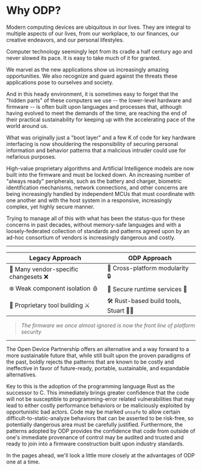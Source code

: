 # Why ODP?

Modern computing devices are ubiquitous in our lives.  They are integral to multiple aspects of our lives, from our workplace, to our finances, our creative endeavors, and our personal lifestyles.

Computer technology seemingly lept from its cradle a half century ago and never slowed its pace. It is easy to take much of it for granted.

We marvel as the new applications show us increasingly amazing opportunities.  We also recognize and guard against the threats these applications pose to ourselves and society.  

And in this heady environment, it is sometimes easy to forget that the "hidden parts" of these computers we use -- the lower-level hardware and firmware -- is often built upon languages and processes that, although having evolved to meet the demands of the time, are reaching the end of their practical sustainability for keeping up with the accelerating pace of the world around us.

What was originally just a "boot layer" and a few K of code for key hardware interfacing is now shouldering the responsibility of securing personal information and behavior patterns that a malicious intruder could use for nefarious purposes.  

High-value proprietary algorithms and Artificial Intelligence models are now built into the firmware and must be locked down. An increasing number of "always ready" peripherals, such as the battery and charger, biometric identification mechanisms, network connections, and other concerns are being increasingly handled by independent MCUs that must coordinate with one another and with the host system in a responsive, increasingly complex, yet highly secure manner.

Trying to manage all of this with what has been the status-quo for these concerns in past decades, without memory-safe languages and with a loosely-federated collection of standards and patterns agreed upon by an ad-hoc consortium of vendors is increasingly dangerous and costly.

---------------------


| __Legacy Approach__ | __ODP Approach__ |
| --------------------| -----------------|
| 🐜 Many vendor-specific changesets ❌ | 🧩 Cross-platform modularity 🔒|
| ❄️ Weak component isolation 🩸 | 🔐 Secure runtime services 🤖 |
| 🔩 Proprietary tool building ⚔️ | 🛠️ Rust-based build tools, Stuart 🧑‍🔧|



> _The firmware we once almost ignored is now the front line of platform security_

---------------------

The Open Device Partnership offers an alternative and a way forward to a more sustainable future that, while still built upon the proven paradigms of the past, boldly rejects the patterns that are known to be costly and ineffective in favor of future-ready, portable, sustainable, and expandable alternatives.

Key to this is the adoption of the programming language Rust as the successor to C. This immediately brings greater confidence that the code will not be susceptible to programming-error related vulnerabilities that may lead to either costly performance behaviors or be maliciously exploited by opportunistic bad actors. Code may be marked `unsafe` to allow certain difficult-to-static-analyze behaviors that can be asserted to be risk-free, so potentially dangerous area must be carefully justified.  Furthermore, the patterns adopted by ODP provides the confidence that code from outside of one's immediate provenance of control may be audited and trusted and ready to join into a firmware construction built upon industry standards.

In the pages ahead, we'll look a little more closely at the advantages of ODP one at a time.




